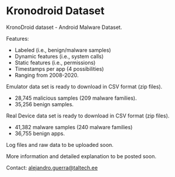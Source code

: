 # Kronodroid Dataset 

KronoDroid dataset - Android Malware Dataset. 

Features:

- Labeled (i.e., benign/malware samples)
- Dynamic features (i.e., system calls)
- Static features (i.e., permissions)
- Timestamps per app (4 possibilities)
- Ranging from 2008-2020.


Emulator data set is ready to download in CSV format (zip files). 
  - 28,745 malicious samples (209 malware families).
  - 35,256 benign samples.

Real Device data set is ready to download in CSV format (zip files).  
  - 41,382 malware samples (240 malware families)
  - 36,755 benign apps.


Log files and raw data to be uploaded soon. 

More information and detailed explanation to be posted soon.

Contact: alejandro.guerra@taltech.ee


